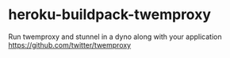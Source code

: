 # heroku-buildpack-twemproxy
Run twemproxy and stunnel in a dyno along with your application 
https://github.com/twitter/twemproxy